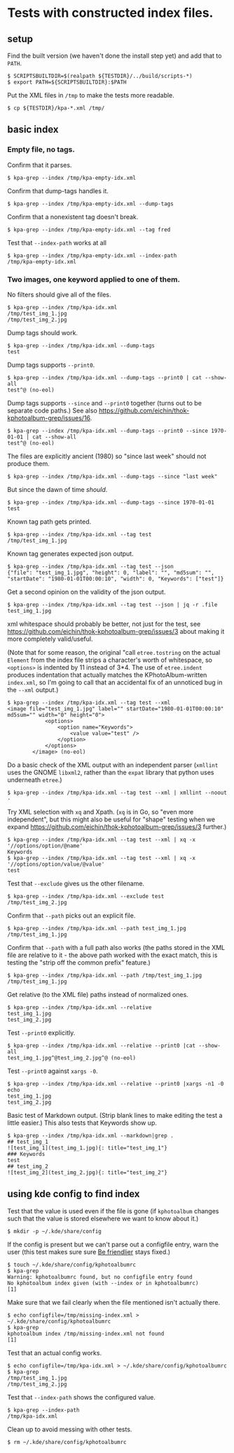 # Tests with constructed index files.

## setup

Find the built version (we haven't done the install step yet) and add
that to `PATH`.

    $ SCRIPTSBUILTDIR=$(realpath ${TESTDIR}/../build/scripts-*)
    $ export PATH=${SCRIPTSBUILTDIR}:$PATH

Put the XML files in `/tmp` to make the tests more readable.

    $ cp ${TESTDIR}/kpa-*.xml /tmp/

## basic index

### Empty file, no tags.

Confirm that it parses.

    $ kpa-grep --index /tmp/kpa-empty-idx.xml

Confirm that dump-tags handles it.

    $ kpa-grep --index /tmp/kpa-empty-idx.xml --dump-tags

Confirm that a nonexistent tag doesn't break.

    $ kpa-grep --index /tmp/kpa-empty-idx.xml --tag fred

Test that `--index-path` works at all

    $ kpa-grep --index /tmp/kpa-empty-idx.xml --index-path
    /tmp/kpa-empty-idx.xml

### Two images, one keyword applied to one of them.

No filters should give all of the files.

    $ kpa-grep --index /tmp/kpa-idx.xml
    /tmp/test_img_1.jpg
    /tmp/test_img_2.jpg

Dump tags should work.

    $ kpa-grep --index /tmp/kpa-idx.xml --dump-tags
    test

Dump tags supports `--print0`.

    $ kpa-grep --index /tmp/kpa-idx.xml --dump-tags --print0 | cat --show-all
    test^@ (no-eol)

Dump tags supports `--since` and `--print0` together (turns out to be
separate code paths.)  See also
<https://github.com/eichin/thok-kphotoalbum-grep/issues/16>.

    $ kpa-grep --index /tmp/kpa-idx.xml --dump-tags --print0 --since 1970-01-01 | cat --show-all
    test^@ (no-eol)

The files are explicitly ancient (1980) so "since last week" should
not produce them.

    $ kpa-grep --index /tmp/kpa-idx.xml --dump-tags --since "last week"

But since the dawn of time *should*.

    $ kpa-grep --index /tmp/kpa-idx.xml --dump-tags --since 1970-01-01
    test

Known tag path gets printed.

    $ kpa-grep --index /tmp/kpa-idx.xml --tag test
    /tmp/test_img_1.jpg

Known tag generates expected json output.

    $ kpa-grep --index /tmp/kpa-idx.xml --tag test --json
    {"file": "test_img_1.jpg", "height": 0, "label": "", "md5sum": "", "startDate": "1980-01-01T00:00:10", "width": 0, "Keywords": ["test"]}

Get a second opinion on the validity of the json output.

    $ kpa-grep --index /tmp/kpa-idx.xml --tag test --json | jq -r .file
    test_img_1.jpg

xml whitespace should probably be better, not just for the test, see
<https://github.com/eichin/thok-kphotoalbum-grep/issues/3> about
making it more completely valid/useful.

(Note that for some reason, the original "call `etree.tostring` on the
actual `Element` from the index file strips a character's worth of
whitespace, so `<options>` is indented by 11 instead of 3*4.  The use
of `etree.indent` produces indentation that actually matches the
KPhotoAlbum-written `index.xml`, so I'm going to call that an
accidental fix of an unnoticed bug in the `--xml` output.)

    $ kpa-grep --index /tmp/kpa-idx.xml --tag test --xml
    <image file="test_img_1.jpg" label="" startDate="1980-01-01T00:00:10" md5sum="" width="0" height="0">
                <options>
                    <option name="Keywords">
                        <value value="test" />
                    </option>
                </options>
            </image> (no-eol)

Do a basic check of the XML output with an independent parser
(`xmllint` uses the GNOME `libxml2`, rather than the `expat` library
that python uses underneath `etree`.)

    $ kpa-grep --index /tmp/kpa-idx.xml --tag test --xml | xmllint --noout -

Try XML selection with `xq` and Xpath. (`xq` is in Go, so "even more
independent", but this might also be useful for "shape" testing when
we expand <https://github.com/eichin/thok-kphotoalbum-grep/issues/3>
further.)

    $ kpa-grep --index /tmp/kpa-idx.xml --tag test --xml | xq -x '//options/option/@name'
    Keywords
    $ kpa-grep --index /tmp/kpa-idx.xml --tag test --xml | xq -x '//options/option/value/@value'
    test

Test that `--exclude` gives us the other filename.

    $ kpa-grep --index /tmp/kpa-idx.xml --exclude test
    /tmp/test_img_2.jpg

Confirm that `--path` picks out an explicit file.

    $ kpa-grep --index /tmp/kpa-idx.xml --path test_img_1.jpg
    /tmp/test_img_1.jpg

Confirm that `--path` with a full path also works (the paths stored in
the XML file are relative to it - the above path worked with the exact
match, this is testing the "strip off the common prefix" feature.)

    $ kpa-grep --index /tmp/kpa-idx.xml --path /tmp/test_img_1.jpg
    /tmp/test_img_1.jpg

Get relative (to the XML file) paths instead of normalized ones.

    $ kpa-grep --index /tmp/kpa-idx.xml --relative
    test_img_1.jpg
    test_img_2.jpg

Test `--print0` explicitly.

    $ kpa-grep --index /tmp/kpa-idx.xml --relative --print0 |cat --show-all
    test_img_1.jpg^@test_img_2.jpg^@ (no-eol)

Test `--print0` against `xargs -0`.

    $ kpa-grep --index /tmp/kpa-idx.xml --relative --print0 |xargs -n1 -0 echo
    test_img_1.jpg
    test_img_2.jpg

Basic test of Markdown output.  (Strip blank lines to make editing the
test a little easier.)  This also tests that Keywords show up.

    $ kpa-grep --index /tmp/kpa-idx.xml --markdown|grep .
    ## test_img_1
    ![test_img_1](test_img_1.jpg){: title="test_img_1"}
    ### Keywords
    test
    ## test_img_2
    ![test_img_2](test_img_2.jpg){: title="test_img_2"}

## using kde config to find index

Test that the value is used even if the file is gone (if `kphotoalbum`
changes such that the value is stored elsewhere we want to know about
it.)

    $ mkdir -p ~/.kde/share/config

If the config is present but we can't parse out a configfile entry,
warn the user (this test makes sure sure [Be
friendlier](https://github.com/eichin/thok-kphotoalbum-grep/issues/11)
stays fixed.)

    $ touch ~/.kde/share/config/kphotoalbumrc
    $ kpa-grep
    Warning: kphotoalbumrc found, but no configfile entry found
    No kphotoalbum index given (with --index or in kphotoalbumrc)
    [1]

Make sure that we fail clearly when the file mentioned isn't actually
there.

    $ echo configfile=/tmp/missing-index.xml > ~/.kde/share/config/kphotoalbumrc
    $ kpa-grep
    kphotoalbum index /tmp/missing-index.xml not found
    [1]

Test that an actual config works.

    $ echo configfile=/tmp/kpa-idx.xml > ~/.kde/share/config/kphotoalbumrc
    $ kpa-grep
    /tmp/test_img_1.jpg
    /tmp/test_img_2.jpg

Test that `--index-path` shows the configured value.

    $ kpa-grep --index-path
    /tmp/kpa-idx.xml

Clean up to avoid messing with other tests.

    $ rm ~/.kde/share/config/kphotoalbumrc
